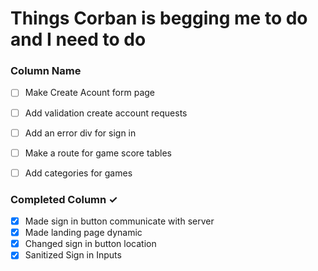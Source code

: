 # Things Corban is begging me to do and I need to do

### Column Name
- [ ] Make Create Acount form page
- [ ] Add validation create account requests
- [ ] Add an error div for sign in
- [ ] Make a route for game score tables
- [ ] Add categories for games


### Completed Column ✓
- [x] Made sign in button communicate with server
- [x] Made landing page dynamic
- [x] Changed sign in button location
- [x] Sanitized Sign in Inputs